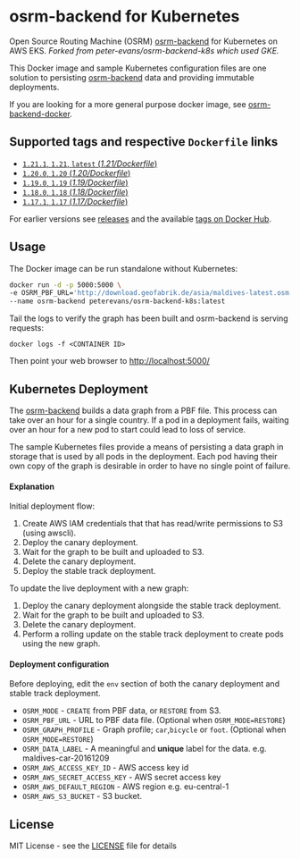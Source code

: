 # osrm-backend for Kubernetes
Open Source Routing Machine (OSRM) [osrm-backend](https://github.com/Project-OSRM/osrm-backend) for Kubernetes on AWS EKS. *Forked from peter-evans/osrm-backend-k8s which used GKE.*

This Docker image and sample Kubernetes configuration files are one solution to persisting [osrm-backend](https://github.com/Project-OSRM/osrm-backend) data and providing immutable deployments.

If you are looking for a more general purpose docker image, see [osrm-backend-docker](https://github.com/peter-evans/osrm-backend-docker).

## Supported tags and respective `Dockerfile` links

- [`1.21.1`, `1.21`, `latest`  (*1.21/Dockerfile*)](https://github.com/peter-evans/osrm-backend-k8s/tree/master)
- [`1.20.0`, `1.20` (*1.20/Dockerfile*)](https://github.com/peter-evans/osrm-backend-k8s/tree/master/archive/1.20)
- [`1.19.0`, `1.19` (*1.19/Dockerfile*)](https://github.com/peter-evans/osrm-backend-k8s/tree/master/archive/1.19)
- [`1.18.0`, `1.18` (*1.18/Dockerfile*)](https://github.com/peter-evans/osrm-backend-k8s/tree/master/archive/1.18)
- [`1.17.1`, `1.17` (*1.17/Dockerfile*)](https://github.com/peter-evans/osrm-backend-k8s/tree/master/archive/1.17)

For earlier versions see [releases](https://github.com/peter-evans/osrm-backend-k8s/releases) and the available [tags on Docker Hub](https://hub.docker.com/r/peterevans/osrm-backend-k8s/tags/).

## Usage
The Docker image can be run standalone without Kubernetes:

```bash
docker run -d -p 5000:5000 \
-e OSRM_PBF_URL='http://download.geofabrik.de/asia/maldives-latest.osm.pbf' \
--name osrm-backend peterevans/osrm-backend-k8s:latest
```
Tail the logs to verify the graph has been built and osrm-backend is serving requests:
```
docker logs -f <CONTAINER ID>
```
Then point your web browser to [http://localhost:5000/](http://localhost:5000/)

## Kubernetes Deployment
The [osrm-backend](https://github.com/Project-OSRM/osrm-backend) builds a data graph from a PBF file. This process can take over an hour for a single country.
If a pod in a deployment fails, waiting over an hour for a new pod to start could lead to loss of service.

The sample Kubernetes files provide a means of persisting a data graph in storage that is used by all pods in the deployment. 
Each pod having their own copy of the graph is desirable in order to have no single point of failure.

#### Explanation
Initial deployment flow:

1. Create AWS IAM credentials that that has read/write permissions to S3 (using awscli).
2. Deploy the canary deployment.
3. Wait for the graph to be built and uploaded to S3.
4. Delete the canary deployment.
5. Deploy the stable track deployment.

To update the live deployment with a new graph:

1. Deploy the canary deployment alongside the stable track deployment.
2. Wait for the graph to be built and uploaded to S3.
3. Delete the canary deployment.
4. Perform a rolling update on the stable track deployment to create pods using the new graph.


#### Deployment configuration
Before deploying, edit the `env` section of both the canary deployment and stable track deployment.

- `OSRM_MODE` - `CREATE` from PBF data, or `RESTORE` from S3.
- `OSRM_PBF_URL` - URL to PBF data file. (Optional when `OSRM_MODE=RESTORE`)
- `OSRM_GRAPH_PROFILE` - Graph profile; `car`,`bicycle` or `foot`. (Optional when `OSRM_MODE=RESTORE`)
- `OSRM_DATA_LABEL` - A meaningful and **unique** label for the data. e.g. maldives-car-20161209
- `OSRM_AWS_ACCESS_KEY_ID` - AWS access key id
- `OSRM_AWS_SECRET_ACCESS_KEY` - AWS secret access key
- `OSRM_AWS_DEFAULT_REGION` - AWS region e.g. eu-central-1
- `OSRM_AWS_S3_BUCKET` - S3 bucket.

## License

MIT License - see the [LICENSE](LICENSE) file for details
